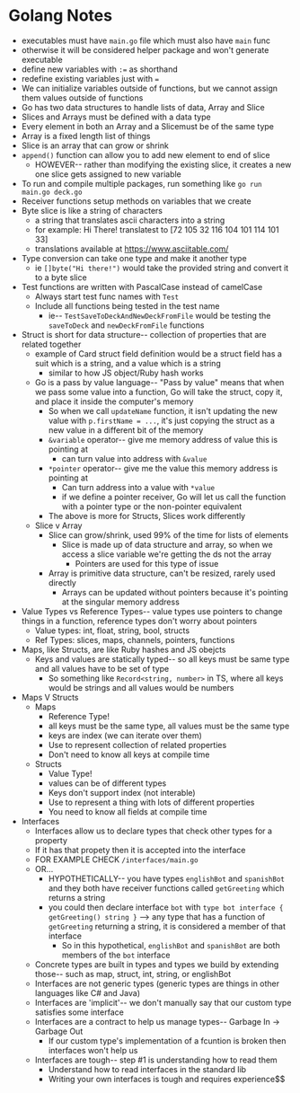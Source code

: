 # Golang Notes

- executables must have `main.go` file which must also have `main` func
- otherwise it will be considered helper package and won't generate executable
- define new variables with `:=` as shorthand
- redefine existing variables just with `=`
- We can initialize variables outside of functions, but we cannot assign them values outside of functions
- Go has two data structures to handle lists of data, Array and Slice
- Slices and Arrays must be defined with a data type
- Every element in both an Array and a Slicemust be of the same type
- Array is a fixed length list of things
- Slice is an array that can grow or shrink
- `append()` function can allow you to add new element to end of slice
  - HOWEVER-- rather than modifying the existing slice, it creates a new one slice gets assigned to new variable
- To run and compile multiple packages, run something like `go run main.go deck.go`
- Receiver functions setup methods on variables that we create
- Byte slice is like a string of characters
  - a string that translates ascii characters into a string
  - for example: Hi There! translatest to [72 105 32 116 104 101 114 101 33]
  - translations available at https://www.asciitable.com/
- Type conversion can take one type and make it another type
  - ie `[]byte("Hi there!")` would take the provided string and convert it to a byte slice
- Test functions are written with PascalCase instead of camelCase
  - Always start test func names with `Test`
  - Include all functions being tested in the test name
    - ie-- `TestSaveToDeckAndNewDeckFromFile` would be testing the `saveToDeck` and `newDeckFromFile` functions
- Struct is short for data structure-- collection of properties that are related together
  - example of Card struct field definition would be a struct field has a suit which is a string, and a value which is a string
    - similar to how JS object/Ruby hash works
  - Go is a pass by value language-- "Pass by value" means that when we pass some value into a function, Go will take the struct, copy it, and place it inside the computer's memory
    - So when we call `updateName` function, it isn't updating the new value with `p.firstName = ...`, it's just copying the struct as a new value in a different bit of the memory
    - `&variable` operator-- give me memory address of value this is pointing at
      - can turn value into address with `&value`
    - `*pointer` operator-- give me the value this memory address is pointing at
      - Can turn address into a value with `*value`
      - if we define a pointer receiver, Go will let us call the function with a pointer type or the non-pointer equivalent
    - The above is more for Structs, Slices work differently
  - Slice v Array
    - Slice can grow/shrink, used 99% of the time for lists of elements
      - Slice is made up of data structure and array, so when we access a slice variable we're getting the ds not the array
        - Pointers are used for this type of issue
    - Array is primitive data structure, can't be resized, rarely used directly
      - Arrays can be updated without pointers because it's pointing at the singular memory address
- Value Types vs Reference Types-- value types use pointers to change things in a function, reference types don't worry about pointers
  - Value types: int, float, string, bool, structs
  - Ref Types: slices, maps, channels, pointers, functions
- Maps, like Structs, are like Ruby hashes and JS obejcts
  - Keys and values are statically typed-- so all keys must be same type and all values have to be set of type
    - So something like `Record<string, number>` in TS, where all keys would be strings and all values would be numbers
- Maps V Structs
  - Maps
    - Reference Type!
    - all keys must be the same type, all values must be the same type
    - keys are index (we can iterate over them)
    - Use to represent collection of related properties
    - Don't need to know all keys at compile time
  - Structs
    - Value Type!
    - values can be of different types
    - Keys don't support index (not interable)
    - Use to represent a thing with lots of different properties
    - You need to know all fields at compile time
- Interfaces
  - Interfaces allow us to declare types that check other types for a property
  - If it has that propety then it is accepted into the interface
  - FOR EXAMPLE CHECK `/interfaces/main.go`
  - OR...
    - HYPOTHETICALLY-- you have types `englishBot` and `spanishBot` and they both have receiver functions called `getGreeting` which returns a string
    - you could then declare interface `bot` with `type bot interface { getGreeting() string }` --> any type that has a function of `getGreeting` returning a string, it is considered a member of that interface
      - So in this hypothetical, `englishBot` and `spanishBot` are both members of the `bot` interface
  - Concrete types are built in types and types we build by extending those-- such as map, struct, int, string, or englishBot
  - Interfaces are not generic types (generic types are things in other languages like C# and Java)
  - Interfaces are 'implicit'-- we don't manually say that our custom type satisfies some interface
  - Interfaces are a contract to help us manage types-- Garbage In -> Garbage Out
    - If our custom type's implementation of a fcuntion is broken then interfaces won't help us
  - Interfaces are tough-- step #1 is understanding how to read them
    - Understand how to read interfaces in the standard lib
    - Writing your own interfaces is tough and requires experience$$

